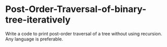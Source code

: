 # Post-Order-Traversal-of-binary-tree-iteratively
Write a code to print post-order traversal of a tree without using recursion. Any language is preferable.
